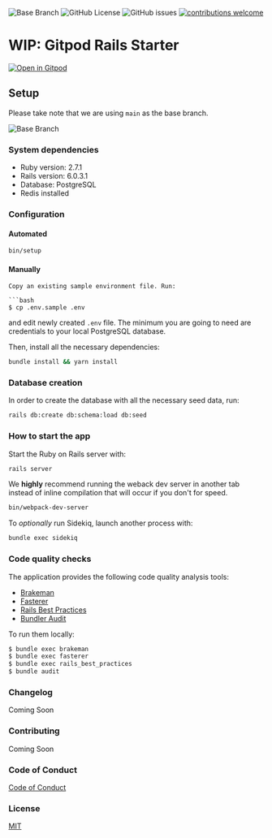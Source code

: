 ![Base Branch](https://img.shields.io/badge/base%20branch-main-important)
![GitHub License](https://img.shields.io/github/license/andrewmcodes/shotgun)
![GitHub issues](https://img.shields.io/github/issues/andrewmcodes/shotgun)
[![contributions welcome](https://img.shields.io/badge/contributions-welcome-brightgreen.svg?style=flat)](CONTRIBUTING.md)

# WIP: Gitpod Rails Starter

[![Open in Gitpod](https://gitpod.io/button/open-in-gitpod.svg)](https://gitpod.io/#https://github.com/andrewmcodes/gitpod_rails_starter)

## Setup

Please take note that we are using `main` as the base branch.

![Base Branch](https://img.shields.io/badge/base%20branch-main-important)

### System dependencies

- Ruby version: 2.7.1
- Rails version: 6.0.3.1
- Database: PostgreSQL
- Redis installed

### Configuration

#### Automated

```bash
bin/setup
```

#### Manually

```
Copy an existing sample environment file. Run:

```bash
$ cp .env.sample .env
```

and edit newly created `.env` file. The minimum you are going to need are
credentials to your local PostgreSQL database.

Then, install all the necessary dependencies:

```bash
bundle install && yarn install
```

### Database creation

In order to create the database with all the necessary seed data, run:
```bash
rails db:create db:schema:load db:seed
```

### How to start the app

Start the Ruby on Rails server with:
```bash
rails server
```

We __highly__ recommend running the weback dev server in another tab instead of inline compilation that will occur if you don't for speed.

```bash
bin/webpack-dev-server
```

To _optionally_ run Sidekiq, launch another process with:
```bash
bundle exec sidekiq
```

### Code quality checks

The application provides the following code quality analysis tools:

- [Brakeman][brakeman]
- [Fasterer][fasterer]
- [Rails Best Practices][rails-best-practices]
- [Bundler Audit][bundler-audit]

To run them locally:

```bash
$ bundle exec brakeman
$ bundle exec fasterer
$ bundle exec rails_best_practices
$ bundle audit
```

[brakeman]: https://github.com/presidentbeef/brakeman
[fasterer]: https://github.com/DamirSvrtan/fasterer
[rails-best-practices]: https://github.com/flyerhzm/rails_best_practices
[bundler-audit]: https://github.com/rubysec/bundler-audit

### Changelog

Coming Soon
<!-- [View our Changelog][changelog] -->

### Contributing

Coming Soon
<!-- [Contributing Guide][contributing] -->

### Code of Conduct

[Code of Conduct][coc]

### License

[MIT][license]


[changelog]: /CHANGELOG.md
[coc]: /CODE_OF_CONDUCT.md
[contributing]: /CONTRIBUTING.md
[license]: /LICENSE
